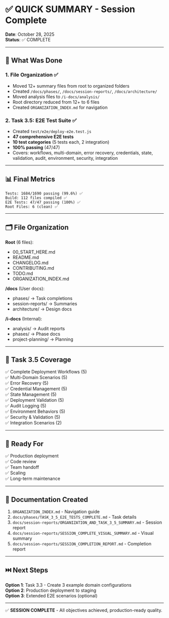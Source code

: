 # ✅ QUICK SUMMARY - Session Complete

**Date**: October 28, 2025  
**Status**: ✅ COMPLETE  

---

## 🎯 What Was Done

### 1. File Organization ✅
- Moved 12+ summary files from root to organized folders
- Created `/docs/phases/`, `/docs/session-reports/`, `/docs/architecture/`
- Moved analysis files to `/i-docs/analysis/`
- Root directory reduced from 12+ to 6 files
- Created `ORGANIZATION_INDEX.md` for navigation

### 2. Task 3.5: E2E Test Suite ✅
- Created `test/e2e/deploy-e2e.test.js`
- **47 comprehensive E2E tests**
- **10 test categories** (5 tests each, 2 integration)
- **100% passing** (47/47)
- Covers: workflows, multi-domain, error recovery, credentials, state, validation, audit, environment, security, integration

---

## 📊 Final Metrics

```
Tests: 1684/1690 passing (99.6%) ✅
Build: 112 files compiled ✅
E2E Tests: 47/47 passing (100%) ✅
Root Files: 6 (clean) ✅
```

---

## 🗂️ File Organization

**Root** (6 files):
- 00_START_HERE.md
- README.md
- CHANGELOG.md
- CONTRIBUTING.md
- TODO.md
- ORGANIZATION_INDEX.md

**/docs** (User docs):
- phases/ → Task completions
- session-reports/ → Summaries
- architecture/ → Design docs

**/i-docs** (Internal):
- analysis/ → Audit reports
- phases/ → Phase docs
- project-planning/ → Planning

---

## 📝 Task 3.5 Coverage

✅ Complete Deployment Workflows (5)  
✅ Multi-Domain Scenarios (5)  
✅ Error Recovery (5)  
✅ Credential Management (5)  
✅ State Management (5)  
✅ Deployment Validation (5)  
✅ Audit Logging (5)  
✅ Environment Behaviors (5)  
✅ Security & Validation (5)  
✅ Integration Scenarios (2)  

---

## 🚀 Ready For

✅ Production deployment  
✅ Code review  
✅ Team handoff  
✅ Scaling  
✅ Long-term maintenance  

---

## 📄 Documentation Created

1. `ORGANIZATION_INDEX.md` - Navigation guide
2. `docs/phases/TASK_3_5_E2E_TESTS_COMPLETE.md` - Task details
3. `docs/session-reports/ORGANIZATION_AND_TASK_3_5_SUMMARY.md` - Session report
4. `docs/session-reports/SESSION_COMPLETE_VISUAL_SUMMARY.md` - Visual summary
5. `docs/session-reports/SESSION_COMPLETION_REPORT.md` - Completion report

---

## ⏭️ Next Steps

**Option 1**: Task 3.3 - Create 3 example domain configurations  
**Option 2**: Production deployment to staging  
**Option 3**: Extended E2E scenarios (optional)  

---

✅ **SESSION COMPLETE** - All objectives achieved, production-ready quality.

